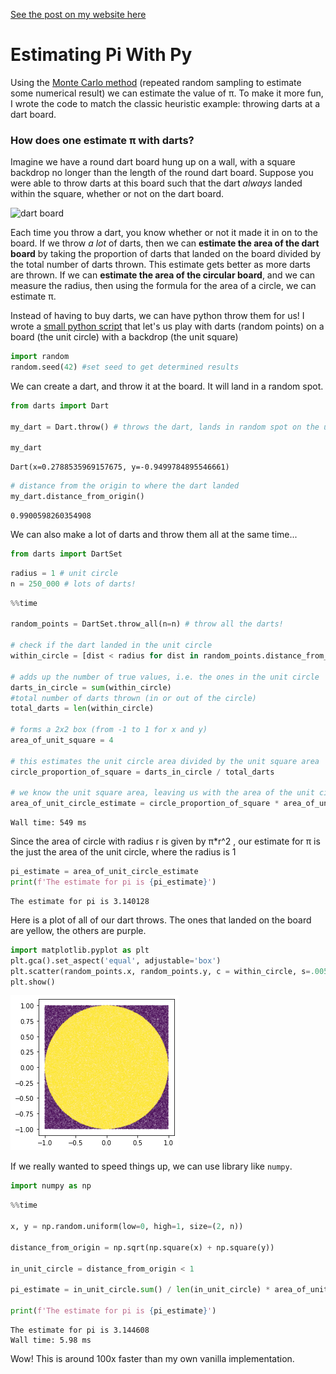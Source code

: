 [See the post on my website here](http://jwalk.io/projects/estimating-pi)

# Estimating Pi With Py


Using the [Monte Carlo method](https://en.wikipedia.org/wiki/Monte_Carlo_method) (repeated random sampling to estimate some numerical result) we can estimate the value of π. To make it more fun, I wrote the code to match the classic heuristic example: throwing darts at a dart board. 

### How does one estimate π with darts? 
Imagine we have a round dart board hung up on a wall, with a square backdrop no longer than the length of the round dart board. Suppose you were able to throw darts at this board such that the dart *always* landed within the square, whether or not on the dart board. 

![dart board](https://www.i2clipart.com/cliparts/e/d/b/2/clipart-dartboard-256x256-edb2.png)

Each time you throw a dart, you know whether or not it made it in on to the board.
If we throw *a lot* of darts, then we can **estimate the area of the dart board** by taking the proportion of darts that landed on the board divided by the total number of darts thrown. This estimate gets better as more darts are thrown. If we can **estimate the area of the circular board**, and we can measure the radius, then using the formula for the area of a circle, we can estimate π.
 
Instead of having to buy darts, we can have python throw them for us! I wrote a [small python script](https://github.com/jacksonrgwalker/pi-dart/blob/main/darts.py) that let's us play with darts (random points) on a board (the unit circle) with a backdrop (the unit square)


```python
import random
random.seed(42) #set seed to get determined results
```

We can create a dart, and throw it at the board. It will land in a random spot. 


```python
from darts import Dart

my_dart = Dart.throw() # throws the dart, lands in random spot on the unit square

my_dart
```




    Dart(x=0.2788535969157675, y=-0.9499784895546661)




```python
# distance from the origin to where the dart landed
my_dart.distance_from_origin() 
```




    0.9900598260354908



We can also make a lot of darts and throw them all at the same time...


```python
from darts import DartSet
```


```python
radius = 1 # unit circle
n = 250_000 # lots of darts!
```


```python
%%time 

random_points = DartSet.throw_all(n=n) # throw all the darts! 

# check if the dart landed in the unit circle
within_circle = [dist < radius for dist in random_points.distance_from_origin()] 

# adds up the number of true values, i.e. the ones in the unit circle
darts_in_circle = sum(within_circle) 
#total number of darts thrown (in or out of the circle)
total_darts = len(within_circle) 

# forms a 2x2 box (from -1 to 1 for x and y)
area_of_unit_square = 4 

# this estimates the unit circle area divided by the unit square area
circle_proportion_of_square = darts_in_circle / total_darts 

# we know the unit square area, leaving us with the area of the unit circle
area_of_unit_circle_estimate = circle_proportion_of_square * area_of_unit_square 
```

    Wall time: 549 ms
    

Since the area of circle with radius r is given by π*r^2 , our estimate for π is the just the area of the unit circle, where the radius is 1


```python
pi_estimate = area_of_unit_circle_estimate
print(f'The estimate for pi is {pi_estimate}')
```

    The estimate for pi is 3.140128
    

Here is a plot of all of our dart throws. The ones that landed on the board are yellow, the others are purple. 


```python
import matplotlib.pyplot as plt
plt.gca().set_aspect('equal', adjustable='box')
plt.scatter(random_points.x, random_points.y, c = within_circle, s=.005)
plt.show()
```


    
![png](output_14_0.png)
    


If we really wanted to speed things up, we can use library like `numpy`.


```python
import numpy as np
```


```python
%%time 

x, y = np.random.uniform(low=0, high=1, size=(2, n))

distance_from_origin = np.sqrt(np.square(x) + np.square(y))

in_unit_circle = distance_from_origin < 1

pi_estimate = in_unit_circle.sum() / len(in_unit_circle) * area_of_unit_square

print(f'The estimate for pi is {pi_estimate}')
```

    The estimate for pi is 3.144608
    Wall time: 5.98 ms
    

Wow! This is around 100x faster than my own vanilla implementation.
